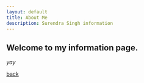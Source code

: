 ```yaml
---
layout: default
title: About Me
description: Surendra Singh information
---
```


## Welcome to my information page. 

_yay_

[back](./)
